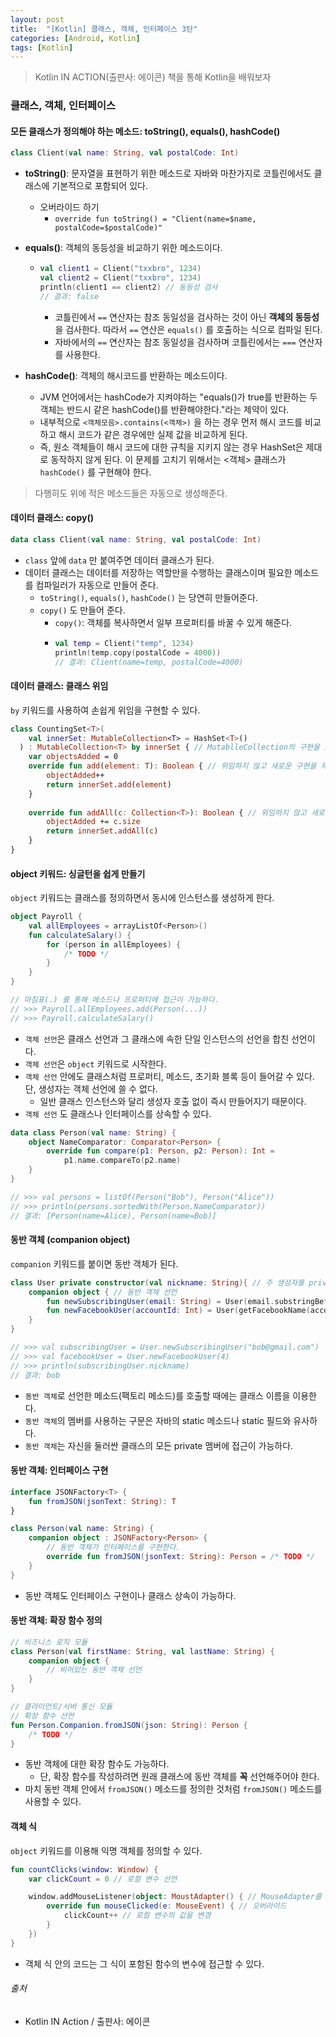 ```yaml
---
layout: post
title:  "[Kotlin] 클래스, 객체, 인터페이스 3탄"
categories: [Android, Kotlin]
tags: [Kotlin]
---
```


> Kotlin IN ACTION(출판사: 에이콘) 책을 통해 Kotlin을 배워보자

### 클래스, 객체, 인터페이스

#### 모든 클래스가 정의해야 하는 메소드: toString(), equals(), hashCode()

```kotlin
class Client(val name: String, val postalCode: Int)
```

- **toString()**: 문자열을 표현하기 위한 메소드로 자바와 마찬가지로 코틀린에서도 클래스에 기본적으로 포함되어 있다.
  - 오버라이드 하기
    - `override fun toString() = "Client(name=$name, postalCode=$postalCode)"` 
- **equals()**: 객체의 동등성을 비교하기 위한 메소드이다.
  - ```kotlin
    val client1 = Client("txxbro", 1234)
    val client2 = Client("txxbro", 1234)
    println(client1 == client2) // 동등성 검사
    // 결과: false
    ```
      - 코틀린에서 `==` 연산자는 참조 동일성을 검사하는 것이 아닌 **객체의 동등성**을 검사한다. 따라서 `==` 연산은 `equals()` 를 호출하는 식으로 컴파일 된다.
      - 자바에서의 `==` 연산자는 참조 동일성을 검사하며 코틀린에서는 `===` 연산자를 사용한다.
  
- **hashCode()**: 객체의 해시코드를 반환하는 메소드이다.
  - JVM 언어에서는 hashCode가 지켜야하는 "equals()가 true를 반환하는 두 객체는 반드시 같은 hashCode()를 반환해야한다."라는 제약이 있다.
  - 내부적으로 `<객체모음>.contains(<객체>)` 을 하는 경우 먼저 해시 코드를 비교하고 해시 코드가 같은 경우에만 실제 값을 비교하게 된다.
  - 즉, 원소 객체들이 해시 코드에 대한 규칙을 지키지 않는 경우 HashSet은 제대로 동작하지 않게 된다. 이 문제를 고치기 위해서는 <객체> 클래스가 `hashCode()` 를 구현해야 한다.








> 다행히도 위에 적은 메소드들은 자동으로 생성해준다. 

#### 데이터 클래스: copy()

```kotlin
data class Client(val name: String, val postalCode: Int)
``` 

- `class` 앞에 `data` 만 붙여주면 데이터 클래스가 된다.
- 데이터 클래스는 데이터를 저장하는 역할만을 수행하는 클래스이며 필요한 메소드를 컴파일러가 자동으로 만들어 준다.
  - `toString()`, `equals()`, `hashCode()` 는 당연히 만들어준다.
  - `copy()` 도 만들어 준다.
    - `copy()`: 객체를 복사하면서 일부 프로퍼티를 바꿀 수 있게 해준다.
    - ```kotlin
      val temp = Client("temp", 1234)
      println(temp.copy(postalCode = 4000))
      // 결과: Client(name=temp, postalCode=4000)
      ```  
      
#### 데이터 클래스: 클래스 위임

`by` 키워드를 사용하여 손쉽게 위임을 구현할 수 있다.

```kotlin
class CountingSet<T>(
    val innerSet: MutableCollection<T> = HashSet<T>()
  ) : MutableCollection<T> by innerSet { // MutablleCollection의 구현을 innerSet 에게 위임한다. 
    var objectsAdded = 0
    override fun add(element: T): Boolean { // 위임하지 않고 새로운 구현을 제공
        objectAdded++
        return innerSet.add(element)
    }
    
    override fun addAll(c: Collection<T>): Boolean { // 위임하지 않고 새로운 구현을 제공
        objectAdded += c.size
        return innerSet.addAll(c)
    }
}
```

#### object 키워드: 싱글턴을 쉽게 만들기

`object` 키워드는 클래스를 정의하면서 동시에 인스턴스를 생성하게 한다.

```kotlin
object Payroll {
    val allEmployees = arrayListOf<Person>()
    fun calculateSalary() {
        for (person in allEmployees) {
            /* TODO */
        }
    }
}

// 마침표(.) 를 통해 메소드나 프로퍼티에 접근이 가능하다.
// >>> Payroll.allEmployees.add(Person(...))
// >>> Payroll.calculateSalary()
```

- `객체 선언`은 클래스 선언과 그 클래스에 속한 단일 인스턴스의 선언을 합친 선언이다.
- `객체 선언`은 `object` 키워드로 시작한다.
- `객체 선언` 안에도 클래스처럼 프로퍼티, 메소드, 초기화 블록 등이 들어갈 수 있다. 단, 생성자는 객체 선언에 쓸 수 없다.
  - 일반 클래스 인스턴스와 달리 생성자 호출 없이 즉시 만들어지기 때문이다.
- `객체 선언` 도 클래스나 인터페이스를 상속할 수 있다.

```kotlin
data class Person(val name: String) {
    object NameComparator: Comparator<Person> {
        override fun compare(p1: Person, p2: Person): Int = 
            p1.name.compareTo(p2.name)
    }
}

// >>> val persons = listOf(Person("Bob"), Person("Alice"))
// >>> println(persons.sortedWith(Person.NameComparator))
// 결과: [Person(name=Alice), Person(name=Bob)]
```

#### 동반 객체 (companion object)

`companion` 키워드를 붙이면 동반 객체가 된다.

```kotlin
class User private constructor(val nickname: String){ // 주 생성자를 private으로 생성
    companion object { // 동반 객체 선언
        fun newSubscribingUser(email: String) = User(email.substringBefore('@'))
        fun newFacebookUser(accountId: Int) = User(getFacebookName(accountId))
    }
}

// >>> val subscribingUser = User.newSubscribingUser("bob@gmail.com")
// >>> val facebookUser = User.newFacebookUser(4)
// >>> println(subscribingUser.nickname)
// 결과: bob
```

- `동반 객체`로 선언한 메소드(팩토리 메소드)를 호출할 때에는 클래스 이름을 이용한다.
- `동반 객체`의 멤버를 사용하는 구문은 자바의 static 메소드나 static 필드와 유사하다.
- `동반 객체`는 자신을 둘러싼 클래스의 모든 private 멤버에 접근이 가능하다. 

#### 동반 객체: 인터페이스 구현

```kotlin
interface JSONFactory<T> {
    fun fromJSON(jsonText: String): T
}

class Person(val name: String) {
    companion object : JSONFactory<Person> {
        // 동반 객체가 인터페이스를 구현한다.
        override fun fromJSON(jsonText: String): Person = /* TODO */
    }
}
```

- 동반 객체도 인터페이스 구현이나 클래스 상속이 가능하다.

#### 동반 객체: 확장 함수 정의

```kotlin
// 비즈니스 로직 모듈
class Person(val firstName: String, val lastName: String) {
    companion object {
        // 비어있는 동반 객체 선언
    }
}

// 클라이언트/서버 통신 모듈
// 확장 함수 선언
fun Person.Companion.fromJSON(json: String): Person {
    /* TODO */
}
```

- 동반 객체에 대한 확장 함수도 가능하다.
  - 단, 확장 함수를 작성하려면 원래 클래스에 동반 객체를 **꼭** 선언해주어야 한다.
- 마치 동반 객체 안에서 `fromJSON()` 메소드를 정의한 것처럼 `fromJSON()` 메소드를 사용할 수 있다.

#### 객체 식

`object` 키워드를 이용해 익명 객체를 정의할 수 있다.

```kotlin
fun countClicks(window: Window) {
    var clickCount = 0 // 로컬 변수 선언

    window.addMouseListener(object: MoustAdapter() { // MouseAdapter를 확장하는 익명 객체 선언 
        override fun mouseClicked(e: MouseEvent) { // 오버라이드
            clickCount++ // 로컬 변수의 값을 변경
        }
    })
}
```
- 객체 식 안의 코드는 그 식이 포함된 함수의 변수에 접근할 수 있다.



###### 출처

- Kotlin IN Action / 출판사: 에이콘
  